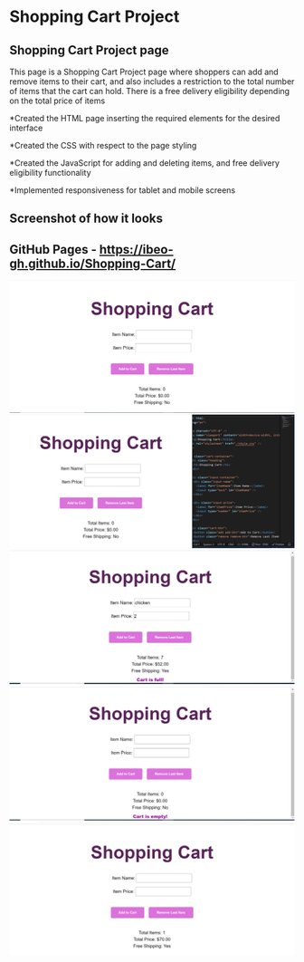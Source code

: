 # Shopping Cart Project

## Shopping Cart Project page

This page is a Shopping Cart Project page where shoppers can add and remove items to their cart, and also includes a restriction to the total number of items that the cart can hold. There is a free delivery eligibility depending on the total price of items

\*Created the HTML page inserting the required elements for the desired interface

\*Created the CSS with respect to the page styling

\*Created the JavaScript for adding and deleting items, and free delivery eligibility functionality

\*Implemented responsiveness for tablet and mobile screens

## Screenshot of how it looks

## GitHub Pages - https://ibeo-gh.github.io/Shopping-Cart/

<img src="/screenshots/screenshot1.png" alt="image" />
    <img src="/screenshots/screenshot2.png" alt="image" />
    <img src="/screenshots/screenshot3.png" alt="image" />
    <img src="/screenshots/screenshot4.png" alt="image" />
    <img src="/screenshots/screenshot5.png" alt="image" />
